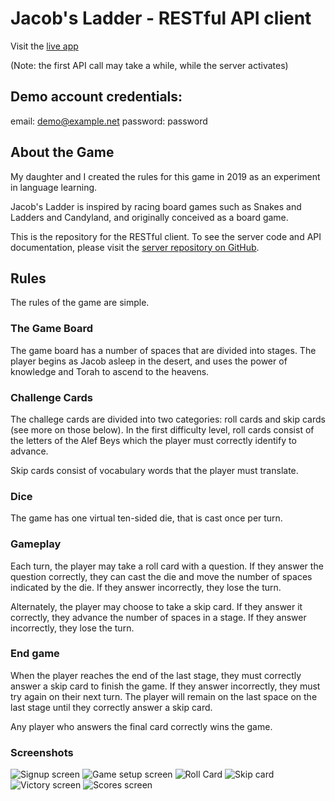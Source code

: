 # Jacob's Ladder - RESTful API client

Visit the [live app](https://jacobs-ladder.vercel.app)

(Note: the first API call may take a while, while the server activates)

## Demo account credentials: 

email: demo@example.net
password: password

## About the Game
My daughter and I created the rules for this game in 2019 as an experiment in 
language learning.

Jacob's Ladder is inspired by racing board games such as Snakes and Ladders and
Candyland, and originally conceived as a board game.

This is the repository for the RESTful client. To see the server code and API documentation, please visit the 
[server repository on GitHub](https://github.com/mashinke/jacobs-ladder-server).


## Rules

The rules of the game are simple.

### The Game Board

The game board has a number of spaces that are divided into stages. The player
begins as Jacob asleep in the desert, and uses the power of knowledge and Torah
to ascend to the heavens.

### Challenge Cards

The challege cards are divided into two categories: roll cards and skip cards
(see more on those below). 
In the first difficulty level, roll cards consist of the letters of the Alef 
Beys which the player must correctly identify to advance.

Skip cards consist of vocabulary words that the player must translate.

### Dice

The game has one virtual ten-sided die, that is cast once per turn.

### Gameplay

Each turn, the player may take a roll card with a question. If they answer the
question correctly, they can cast the die and move the number of spaces 
indicated by the die. If they answer incorrectly, they lose the turn.

Alternately, the player may choose to take a skip card. If they answer it 
correctly, they advance the number of spaces in a stage. If they answer 
incorrectly, they lose the turn.

### End game

When the player reaches the end of the last stage, they must correctly answer
a skip card to finish the game. If they answer incorrectly, they must try again
on their next turn. The player will remain on the last space on the last stage
until they correctly answer a skip card.

Any player who answers the final card correctly wins the game.

### Screenshots

![Signup screen](readme-assets/signup.png)
![Game setup screen](readme-assets/game-setup.png)
![Roll Card](readme-assets/gameplay-1.png)
![Skip card](readme-assets/gameplay-2.png)
![Victory screen](readme-assets/victory.png)
![Scores screen](readme-assets/scores.png)